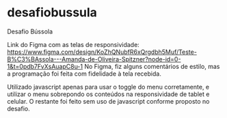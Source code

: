 # desafiobussula
Desafio Bússola

Link do Figma com as telas de responsividade:
https://www.figma.com/design/KoZhQNubfR6xQrgdbh5Muf/Teste-B%C3%BAssola---Amanda-de-Oliveira-Spitzner?node-id=0-1&t=0pdb7FvXsAuapC8u-1
No Figma, fiz alguns comentários de estilo, mas a programação foi feita com fidelidade à tela recebida. 

Utilizado javascript apenas para usar o toggle do menu corretamente, e utilizar o menu sobrepondo os conteúdos na responsividade de tablet e celular.
O restante foi feito sem uso de javascript conforme proposto no desafio. 
